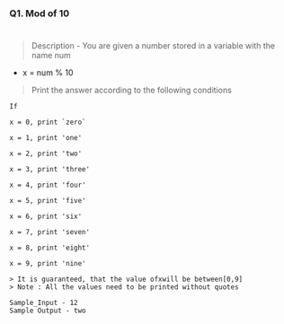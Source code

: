 ### Q1. Mod of 10
#
> Description - You are given a number stored in a variable with the name num
 - x = num % 10
 > Print the answer according to the following conditions

    If 

    x = 0, print `zero`

    x = 1, print 'one'

    x = 2, print 'two'

    x = 3, print 'three'

    x = 4, print 'four'

    x = 5, print 'five'

    x = 6, print 'six'

    x = 7, print 'seven'

    x = 8, print 'eight'

    x = 9, print 'nine'
    
    > It is guaranteed, that the value ofxwill be between[0,9]
    > Note : All the values need to be printed without quotes
    
    Sample_Input - 12
    Sample Output - two
